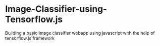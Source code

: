 # Image-Classifier-using-Tensorflow.js
Building a basic image classifier webapp using javascript with the help of tensorflow.js framework
